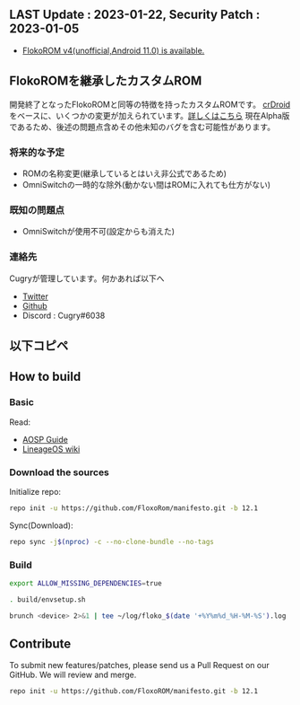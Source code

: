 ## LAST Update : 2023-01-22, Security Patch : 2023-01-05
* [FlokoROM v4(unofficial,Android 11.0) is available.](https://github.com/FloxoRom/manifesto/tree/11.0)

## FlokoROMを継承したカスタムROM
開発終了となったFlokoROMと同等の特徴を持ったカスタムROMです。
[crDroid](https://crdroid.net/)をベースに、いくつかの変更が加えられています。[詳しくはこちら](https://wiki.maud.io/ja/floko/v4)
現在Alpha版であるため、後述の問題点含めその他未知のバグを含む可能性があります。

### 将来的な予定
* ROMの名称変更(継承しているとはいえ非公式であるため)
* OmniSwitchの一時的な除外(動かない間はROMに入れても仕方がない)

### 既知の問題点
* OmniSwitchが使用不可(設定からも消えた)

### 連絡先
Cugryが管理しています。何かあれば以下へ
* [Twitter](https://twitter.com/Cugry)
* [Github](https://github.com/Cugry)
* Discord : Cugry#6038
## 以下コピペ

## How to build

### Basic

Read:

* [AOSP Guide](https://source.android.com/setup/build/requirements)
* [LineageOS wiki](https://wiki.lineageos.org/devices/kebab/build)

### Download the sources

Initialize repo:

```sh
repo init -u https://github.com/FloxoRom/manifesto.git -b 12.1
```

Sync(Download):

```sh
repo sync -j$(nproc) -c --no-clone-bundle --no-tags
```

### Build

```sh
export ALLOW_MISSING_DEPENDENCIES=true
```

```sh
. build/envsetup.sh
```

```sh
brunch <device> 2>&1 | tee ~/log/floko_$(date '+%Y%m%d_%H-%M-%S').log
```

## Contribute

To submit new features/patches, please send us a Pull Request on our GitHub. We will review and merge.
```sh
repo init -u https://github.com/FloxoROM/manifesto.git -b 12.1
```
